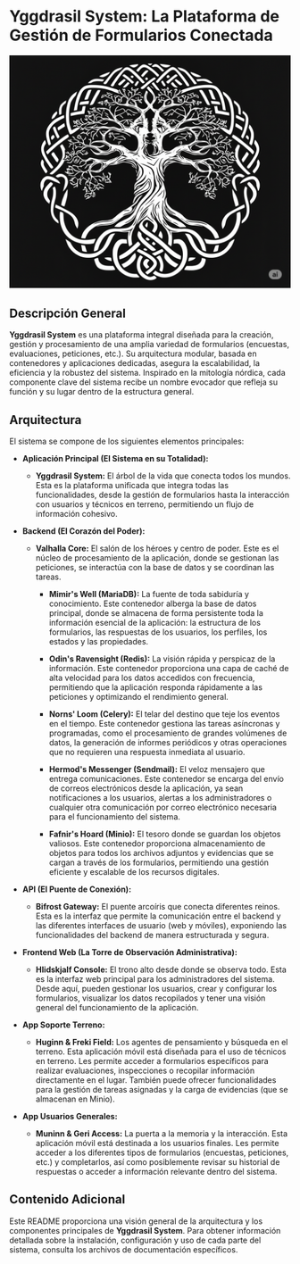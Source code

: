 # Yggdrasil System: La Plataforma de Gestión de Formularios Conectada

![Yggdrasil](media/yggdrasil_logo.png)

## Descripción General

**Yggdrasil System** es una plataforma integral diseñada para la creación, gestión y procesamiento de una amplia variedad de formularios (encuestas, evaluaciones, peticiones, etc.). Su arquitectura modular, basada en contenedores y aplicaciones dedicadas, asegura la escalabilidad, la eficiencia y la robustez del sistema. Inspirado en la mitología nórdica, cada componente clave del sistema recibe un nombre evocador que refleja su función y su lugar dentro de la estructura general.

## Arquitectura

El sistema se compone de los siguientes elementos principales:

* **Aplicación Principal (El Sistema en su Totalidad):**
    * **Yggdrasil System:** El árbol de la vida que conecta todos los mundos. Esta es la plataforma unificada que integra todas las funcionalidades, desde la gestión de formularios hasta la interacción con usuarios y técnicos en terreno, permitiendo un flujo de información cohesivo.

* **Backend (El Corazón del Poder):**
    * **Valhalla Core:** El salón de los héroes y centro de poder. Este es el núcleo de procesamiento de la aplicación, donde se gestionan las peticiones, se interactúa con la base de datos y se coordinan las tareas.

        * **Mimir's Well (MariaDB):** La fuente de toda sabiduría y conocimiento. Este contenedor alberga la base de datos principal, donde se almacena de forma persistente toda la información esencial de la aplicación: la estructura de los formularios, las respuestas de los usuarios, los perfiles, los estados y las propiedades.

        * **Odin's Ravensight (Redis):** La visión rápida y perspicaz de la información. Este contenedor proporciona una capa de caché de alta velocidad para los datos accedidos con frecuencia, permitiendo que la aplicación responda rápidamente a las peticiones y optimizando el rendimiento general.

        * **Norns' Loom (Celery):** El telar del destino que teje los eventos en el tiempo. Este contenedor gestiona las tareas asíncronas y programadas, como el procesamiento de grandes volúmenes de datos, la generación de informes periódicos y otras operaciones que no requieren una respuesta inmediata al usuario.

        * **Hermod's Messenger (Sendmail):** El veloz mensajero que entrega comunicaciones. Este contenedor se encarga del envío de correos electrónicos desde la aplicación, ya sean notificaciones a los usuarios, alertas a los administradores o cualquier otra comunicación por correo electrónico necesaria para el funcionamiento del sistema.

        * **Fafnir's Hoard (Minio):** El tesoro donde se guardan los objetos valiosos. Este contenedor proporciona almacenamiento de objetos para todos los archivos adjuntos y evidencias que se cargan a través de los formularios, permitiendo una gestión eficiente y escalable de los recursos digitales.

* **API (El Puente de Conexión):**
    * **Bifrost Gateway:** El puente arcoíris que conecta diferentes reinos. Esta es la interfaz que permite la comunicación entre el backend y las diferentes interfaces de usuario (web y móviles), exponiendo las funcionalidades del backend de manera estructurada y segura.

* **Frontend Web (La Torre de Observación Administrativa):**
    * **Hlidskjalf Console:** El trono alto desde donde se observa todo. Esta es la interfaz web principal para los administradores del sistema. Desde aquí, pueden gestionar los usuarios, crear y configurar los formularios, visualizar los datos recopilados y tener una visión general del funcionamiento de la aplicación.

* **App Soporte Terreno:**
    * **Huginn & Freki Field:** Los agentes de pensamiento y búsqueda en el terreno. Esta aplicación móvil está diseñada para el uso de técnicos en terreno. Les permite acceder a formularios específicos para realizar evaluaciones, inspecciones o recopilar información directamente en el lugar. También puede ofrecer funcionalidades para la gestión de tareas asignadas y la carga de evidencias (que se almacenan en Minio).

* **App Usuarios Generales:**
    * **Muninn & Geri Access:** La puerta a la memoria y la interacción. Esta aplicación móvil está destinada a los usuarios finales. Les permite acceder a los diferentes tipos de formularios (encuestas, peticiones, etc.) y completarlos, así como posiblemente revisar su historial de respuestas o acceder a información relevante dentro del sistema.

## Contenido Adicional
Este README proporciona una visión general de la arquitectura y los componentes principales de **Yggdrasil System**. Para obtener información detallada sobre la instalación, configuración y uso de cada parte del sistema, consulta los archivos de documentación específicos.